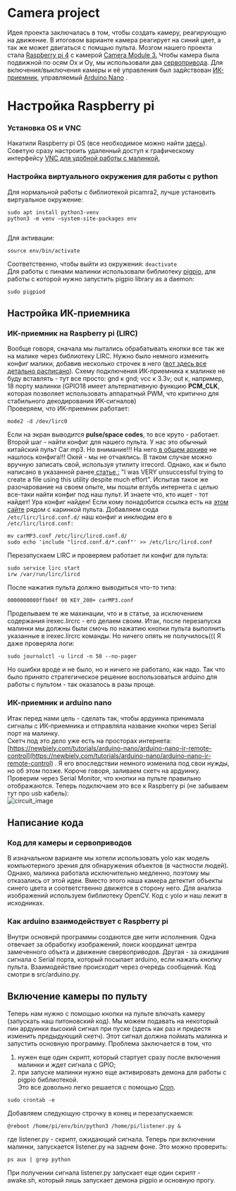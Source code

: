 # Camera project   
Идея проекта заключалась в том, чтобы создать камеру, реагирующую на движение. В итоговом варианте камера реагирует на синий цвет, а так же может двигаться с помщью пульта. Мозгом нашего проекта стала [Raspberry pi 4](https://www.raspberrypi.com/documentation/computers/raspberry-pi.html) с камерой [Camera Module 3.](https://www.raspberrypi.com/products/camera-module-3/)  Чтобы камера была подвижной по осям Ox и Oy, мы использовали два [сервопривода](https://docs.sunfounder.com/projects/ultimate-sensor-kit/en/latest/components_basic/27-component_servo.html). Для включения/выключения камеры и её управления был задйствован [ИК-приемник,](https://roboshop.spb.ru/sensors/infrakrasnye-datchiki/tl1838) управляемый [Arduino Nano](https://3d-diy.ru/blog/arduino-nano/?srsltid=AfmBOoobsfLvRHXmztk4oDekqijM6OquVmeA1C7HS3Jm3zs6FXj-3EUY) .   
# Настройка Raspberry pi   
### Установка OS и VNC   
Накатили Raspberry pi OS (все необходимое можно найти [здесь](https://www.raspberrypi.com/software/)). Советую сразу настроить удаленный доступ к графическому интерфейсу [VNC для удобной работы с малинкой.](https://habr.com/ru/sandbox/148360/)    
### Настройка виртуального окружения для работы с python   
Для нормальной работы с библиотекой picamra2, лучше установить виртуальное окружение:   
```
sudo apt install python3-venv
python3 -m venv —system-site-packages env


```
Для активации:   
```
source env/bin/activate
```
Соответственно, чтобы выйти из окружения: `deactivate`   
Для работы с пинами малинки использовали библиотеку [pigpio,](https://abyz.me.uk/rpi/pigpio/pigpiod.html) для работы с которой нужно запустить pigpio library as a daemon:   
```
sudo pigpiod
```
## Настройка ИК-приемника   
###  ИК-приемник на Raspberry pi (LIRC)   
Вообще говоря, сначала мы пытались обрабатывать кнопки все так же на малике через библиотеку LIRC. Нужно было немного изменить конфиг малики, добавив несколько строчек в него ([вот здесь все детально расписано](https://www.instructables.com/Setup-IR-Remote-Control-Using-LIRC-for-the-Raspber/)). Схему подключения ИК-приемника к малинке не буду вставлять - тут все просто: gnd  к gnd; vcc к 3.3v; out к, например, 18 порту малинки (GPIO18 имеет альтернативную функцию **PCM\_CLK**, которая позволяет использовать аппаратный PWM, что критично для стабильного декодирования ИК-сигналов)   
Проверяем, что ИК-приемник работает:   
```
mode2 -d /dev/lirc0
```
Если на экран выводится **pulse/space codes**, то все круто - работает.   
Второй шаг - найти конфиг для нашего пульта. У нас это обычный китайский пульт Car mp3. Но внимание!!! На него[ в общем архиве](https://lirc.sourceforge.net/remotes/) не нашлось конфига!!! Окей - мы не отчаялись. В таком случае можно вручную записать свой, используя утилиту irrecord. Однако, как и  было написано в указанной ранее[ статье :](https://www.instructables.com/Easy-Setup-IR-Remote-Control-Using-LIRC-for-the-Ra/) "I was VERY unsuccessful trying to create a file using this utility despite much effort". Испытав такое же разочарование на своем опыте, мы пошли вглубь интернета с целью все-таки найти конфиг под наш пульт. И знаете что, кто ищет - тот найдет! Ура конфиг найден! Если кому понадобится ссылка есть на [этом сайте](https://elchupanibrei.livejournal.com/43594.html) рядом с каринкой пульта. Добавляем сюда `/etc/lirc/lircd.conf.d/` наш конфиг и инклюдим его в  `/etc/lirc/lircd.conf:`   
```
mv carMP3.conf /etc/lirc/lircd.conf.d/
sudo echo 'include "lircd.conf.d/*.conf"' >> /etc/lirc/lircd.conf 
```
Перезапускаем LIRC и проверяем работает ли конфиг для пульта:
   
```
sudo service lirc start
irw /var/run/lirc/lircd
```
После нажатия пульта должно выводиться что-то типа:   
```
0000000000ffb04f 00 KEY_200+ carMP3.conf
```
Проделываем те же махинации,  что и в статье, за исключением содержания  irexec.lircrc - его делаем своим. Итак, после перезапуска малинки мы должны были смочь по нажатию кнопки пульта выполнить указанные в irexec.lircrc команды. Но ничего опять не получилось(((  Я даже проверяла логи:   
```
sudo journalctl -u lircd -n 50 --no-pager

```
Но ошибки вроде и не было, но и ничего не работало, как надо. Так что было принято стратегическое решение воспользоваться arduino для работы с пультом - так оказалось в разы проще.   
### ИК-приемник и arduino nano   
Итак перед нами цель - сделать так, чтобы ардуинка принимала сигналы с ИК-приемника и отправляла название кнопки через Serial порт на малинку.    
Скетч под это дело уже есть на просторах интернета: [https://newbiely.com/tutorials/arduino-nano/arduino-nano-ir-remote-control](https://newbiely.com/tutorials/arduino-nano/arduino-nano-ir-remote-control) .  Я его впоследствии немного изменила под свои нужды, но об этом позже. Короче говоря, заливаем скетч на ардуинку. Проверим через Serial Monitor, что кнопки на пульте правильно отображаются. Теперь подключаем это все к Raspberry pi (не забываем тут про usb кабель):   
![circuit_image](images/circuit_image.png)    
## Написание кода   
### Код для камеры и сервоприводов   
В изначальном варианте мы хотели использовать yolo как модель компьютерного зрения для обнаружения объектов (в частности людей). Однако, малинка работала исключительно медленно, поэтому мы отказались от этой идеи. Вместо этого наша камера детектит объекты синего цвета и соответственно движется в сторону него. Для анализа изображений используем библиотеку OpenCV. Код с yolo и наш лежит в исходниках. 
   
### Как arduino взаимодействует с Raspberry pi   
Внутри основнрй программы создаются две нити исполнения. Одна отвечает за обработку изображений, поиск координат центра замеченного объкта и движение свервоприводов. Другая - за ожидания сигнала с Serial порта, который посылает arduino, если нажать кнопку пульта. Взаимодействие происходит через очередь сообщений. Код смотри в src/arduino.py.   
##  Включение камеры по пульту   
Теперь нам нужно с помощью кнопки на пульте влючать камеру (запускать наш питоновский код).  Мы можем подавать на некоторый пин ардуинки высокий сигнал при пуске (здесь как раз и придестя изменить предыдующий скетч). Этот сигнал должна поймать малинка и запустить основную программу. Проблема заключается в том, что    
1) нужен еще один скрипт, который стартует сразу после включения малинки и ждет сигнала с GPIO;   
2) при запуске малинки нужно еще активировать демона для работы с pigpio библиотекой.   
Это все довольно легко решается с помощью [Cron](https://timeweb.com/ru/community/articles/chto-takoe-cron).    
```
sudo crontab -e
```
Добавляем следующую строчку в конец и перезапускаемся:   
```
@reboot /home/pi/env/bin/python3 /home/pi/listener.py &
```
где listener.py - скрипт, ожидающий сигнала. Теперь при включении малинки, запускается listener.py на заднем фоне.  Это можно проверить:   
```
ps aux | grep python
```
При получении сигнала listener.py запускает еще один скрипт - awake.sh, который лишь запускает демона pigpio и основную прогу. 
   
   
